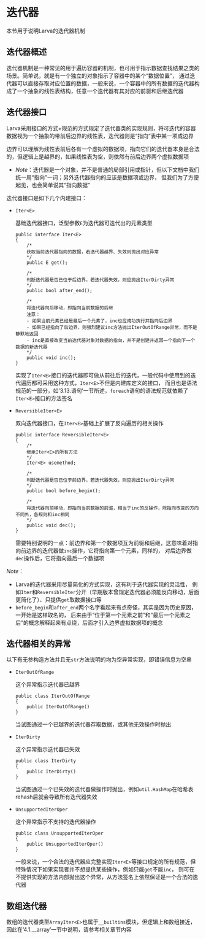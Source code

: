 # **迭代器**

本节用于说明Larva的迭代器机制

## **迭代器概述**

迭代器机制是一种常见的用于遍历容器的机制，也可用于指示数据查找结果之类的场景。简单说，就是有一个独立的对象指示了容器中的某个“数据位置”，
通过迭代器可以直接存取对应位置的数据，一般来说，一个容器中的所有数据的迭代器构成了一个抽象的线性表结构，任意一个迭代器有其对应的前驱和后继迭代器

## **迭代器接口**

Larva采用接口的方式+规范的方式规定了迭代器类的实现规则，将可迭代的容器数据视为一个抽象的带前后边界的线性表，迭代器则是“指向”表中某一项或边界

边界可以理解为线性表前后各有一个虚拟的数据项，指向它们的迭代器本身是合法的，但逻辑上是越界的，如果线性表为空，则依然有前后边界两个虚拟数据项

* *Note*：迭代器是一个对象，并不是普通的局部引用或指针，但以下文档中我们统一用“指向”一词；另外迭代器指向的应该是数据项或边界，
但我们为了方便起见，也会简单说其“指向数据”

迭代器接口是如下几个内建接口：

* `Iter<E>`

    基础迭代器接口，泛型参数`E`为迭代器可迭代出的元素类型
    ```
    public interface Iter<E>
    {
        /*
        获取当前迭代器指向的数据，若迭代器越界、失效则抛出对应异常
        */
        public E get();

        /*
        判断迭代器是否已位于后边界，若迭代器失效，则应抛出IterDirty异常
        */
        public bool after_end();

        /*
        将迭代器向后移动，即指向当前数据的后继
        注意：
        - 如果当前元素已经是最后一个元素了，inc也应成功执行并指向后边界
        - 如果已经指向了后边界，则强烈建议inc方法抛出IterOutOfRange异常，而不是静默地返回
        - inc是直接改变当前迭代器对象对数据的指向，并不是创建并返回一个指向下一个数据的新迭代器
        */
        public void inc();
    }
    ```
    实现了`Iter<E>`接口的迭代器即可做从前往后的迭代，一般代码中使用到的迭代遍历都可采用这种方式，`Iter<E>`不但是内建库定义的接口，
    而且也是语法规范的一部分，如‘3.13.语句’一节所述，`foreach`语句的语法规范就依赖了`Iter<E>`接口的方法签名

* `ReversibleIter<E>`

    双向迭代器接口，在`Iter<E>`基础上扩展了反向遍历的相关操作
    ```
    public interface ReversibleIter<E>
    {
        /*
        继承Iter<E>的所有方法
        */
        Iter<E> usemethod;

        /*
        判断迭代器是否已位于前边界，若迭代器失效，则应抛出IterDirty异常
        */
        public bool before_begin();

        /*
        将迭代器向前移动，即指向当前数据的前驱，相当于inc的反操作，除指向改变的方向不同外，各规则和inc相同
        */
        public void dec();
    }
    ```
    需要特别说明的一点：前边界和第一个数据项互为前驱和后继，这意味着对指向前边界的迭代器做`inc`操作，它将指向第一个元素，同样的，
    对后边界做`dec`操作后，它将指向最后一个数据项

*Note*：
* Larva的迭代器采用尽量简化的方式实现，这有利于迭代器实现的灵活性，
例如`Iter`和`ReversibleIter`分开（早期版本曾规定迭代器必须能反向移动，后面更简化了）、只提供`get`取数据接口等
* `before_begin`和`after_end`两个名字看起来有点奇怪，其实是因为历史原因，一开始是这样取名的，
后来由于“位于第一个元素之前”和“最后一个元素之后”的概念解释起来有点绕，后面才引入边界虚拟数据项的概念

## **迭代器相关的异常**

以下有无参构造方法并且无`str`方法说明的均为空异常实现，即错误信息为空串

* `IterOutOfRange`

    这个异常指示迭代器已越界
    ```
    public class IterOutOfRange
    {
        public IterOutOfRange()
    }
    ```
    当试图通过一个已越界的迭代器存取数据，或其他无效操作时抛出

* `IterDirty`

    这个异常指示迭代器已失效
    ```
    public class IterDirty
    {
        public IterDirty()
    }
    ```
    当试图通过一个已失效的迭代器做操作时抛出，例如`util.HashMap`在哈希表rehash后就会导致所有迭代器失效

* `UnsupportedIterOper`

    这个异常指示不支持的迭代器操作
    ```
    public class UnsupportedIterOper
    {
        public UnsupportedIterOper()
    }
    ```
    一般来说，一个合法的迭代器应完整实现`Iter<E>`等接口规定的所有规范，但特殊情况下如果实现者并不想提供某些操作，例如只能`get`不能`inc`，
    则可在不提供实现的方法内部抛出这个异常，从方法签名上依然保证是一个合法的迭代器

## **数组迭代器**

数组的迭代器类型`ArrayIter<E>`也属于`__builtins`模块，但逻辑上和数组接近，因此在‘4.1.__array’一节中说明，请参考相关章节内容
